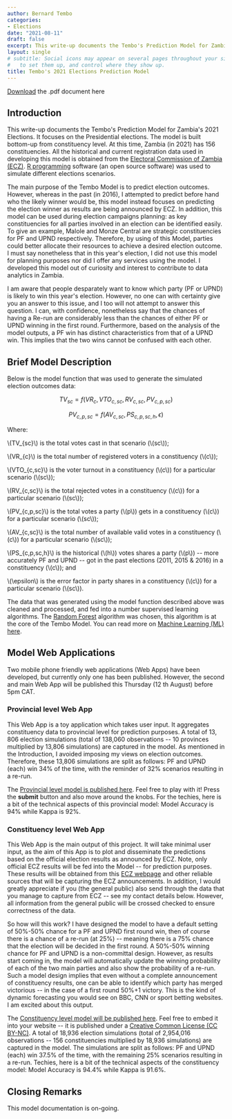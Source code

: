 ```yaml
---
author: Bernard Tembo
categories:
- Elections
date: "2021-08-11"
draft: false
excerpt: This write-up documents the Tembo's Prediction Model for Zambia's 2021 Elections. It focuses on the Presidential elections. The model is built bottom-up from constituency level. At this time, Zambia (in 2021) has 156 constituencies. All the historical and current registration data used in developing this model is obtained from the Electoral Commission of Zambia (ECZ). R programming software (an open source software) was used to simulate different elections scenarios.
layout: single
# subtitle: Social icons may appear on several pages throughout your site. Learn how
#   to set them up, and control where they show up.
title: Tembo's 2021 Elections Prediction Model
---
```


[Download](https://github.com/BTembo/online_publish/blob/main/Tembo's%202021%20Predictive%20Model.pdf) the .pdf document here

## Introduction

This write-up documents the Tembo's Prediction Model for Zambia's 2021 Elections. It focuses on the Presidential elections. The model is built bottom-up from constituency level. At this time, Zambia (in 2021) has 156 constituencies. All the historical and current registration data used in developing this model is obtained from the [Electoral Commission of Zambia (ECZ)](https://www.elections.org.zm/). [R programming](https://www.r-project.org/) software (an open source software) was used to simulate different elections scenarios.

The main purpose of the Tembo Model is to predict election outcomes. However, whereas in the past (in 2016), I attempted to predict before hand who the likely winner would be, this model instead focuses on predicting the election winner as results are being announced by ECZ. In addition, this model can be used during election campaigns planning: as key constituencies for all parties involved in an election can be identified easily. To give an example, Malole and Monze Central are strategic constituencies for PF and UPND respectively. Therefore, by using of this Model, parties could better allocate their resources to achieve a desired election outcome. I must say nonetheless that in this year's election, I did not use this model for planning purposes nor did I offer any services using the model. I developed this model out of curiosity and interest to contribute to data analytics in Zambia.

I am aware that people desparately want to know which party (PF or UPND) is likely to win this year's election. However, no one can with certainty give you an answer to this issue, and I too will not attempt to answer this question. I can, with confidence, nonetheless say that the chances of having a Re-run are considerably less than the chances of either PF or UPND winning in the first round. Furthermore, based on the analysis of the model outputs, a PF win has distinct characteristics from that of a UPND win. This implies that the two wins cannot be confused with each other.

## Brief Model Description

Below is the model function that was used to generate the simulated election outcomes data:

$$
\begin{equation}
TV_{sc} = f(VR_{c}, VTO_{c,sc}, RV_{c,sc}, PV_{c,p,sc})
\end{equation}
$$

$$
\begin{equation}
PV_{c,p,sc} = f(AV_{c,sc}, PS_{c,p,sc,h},\epsilon)
\end{equation}
$$

Where:

\\(TV\_{sc}\\) is the total votes cast in that scenario (\\(sc\\));

\\(VR\_{c}\\) is the total number of registered voters in a constituency (\\(c\\));

\\(VTO\_{c,sc}\\) is the voter turnout in a constituency (\\(c\\)) for a particular scenario (\\(sc\\));

\\(RV\_{c,sc}\\) is the total rejected votes in a constituency (\\(c\\)) for a particular scenario (\\(sc\\));

\\(PV\_{c,p,sc}\\) is the total votes a party (\\(p\\)) gets in a constituency (\\(c\\)) for a particular scenario (\\(sc\\));

\\(AV\_{c,sc}\\) is the total number of available valid votes in a constituency (\\(c\\)) for a particular scenario (\\(sc\\));

\\(PS\_{c,p,sc,h}\\) is the historical (\\(h\\)) votes shares a party (\\(p\\)) -- more accurately PF and UPND -- got in the past elections (2011, 2015 & 2016) in a constituency (\\(c\\)); and

\\(\epsilon\\) is the error factor in party shares in a constituency (\\(c\\)) for a particular scenario (\\(sc\\)).

The data that was generated using the model function described above was cleaned and processed, and fed into a number supervised learning algorithms. The [Random Forest](https://en.wikipedia.org/wiki/Random_forest) algorithm was chosen, this algorithm is at the core of the Tembo Model. You can read more on [Machine Learning (ML) here](https://en.wikipedia.org/wiki/Machine_learning).

## Model Web Applications

Two mobile phone friendly web applications (Web Apps) have been developed, but currently only one has been published. However, the second and main Web App will be published this Thursday (12 th August) before 5pm CAT.

### Provincial level Web App

This Web App is a toy application which takes user input. It aggregates constituency data to provincial level for prediction purposes. A total of 13, 806 election simulations (total of 138,060 observations -- 10 provinces multiplied by 13,806 simulations) are captured in the model. As mentioned in the Introduction, I avoided imposing my views on election outcomes. Therefore, these 13,806 simulations are split as follows: PF and UPND (each) win 34% of the time, with the reminder of 32% scenarios resulting in a re-run.

The [Provincial level model is published here](https://temboanalytics.shinyapps.io/prov-app/). Feel free to play with it! Press the **submit** button and also move around the knobs. For the techies, here is a bit of the technical aspects of this provincial model: Model Accuracy is 94% while Kappa is 92%.

### Constituency level Web App

This Web App is the main output of this project. It will take minimal user input, as the aim of this App is to plot and disseminate the predictions based on the official election results as announced by ECZ. Note, only official ECZ results will be fed into the Model -- for prediction purposes. These results will be obtained from this [ECZ webpage](https://zambiaelections2021.org.zm/) and other reliable sources that will be capturing the ECZ announcements. In addition, I would greatly appreciate if you (the general public) also send through the data that you manage to capture from ECZ -- see my contact details below. However, all information from the general public will be crossed checked to ensure correctness of the data.

So how will this work? I have designed the model to have a default setting of 50%-50% chance for a PF and UPND first round win, then of course there is a chance of a re-run (at 25%) -- meaning there is a 75% chance that the election will be decided in the first round. A 50%-50% winning chance for PF and UPND is a non-committal design. However, as results start coming in, the model will automatically update the winning probability of each of the two main parties and also show the probability of a re-run. Such a model design implies that even without a complete announcement of constituency results, one can be able to identify which party has merged victorious -- in the case of a first round 50%+1 victory. This is the kind of dynamic forecasting you would see on BBC, CNN or sport betting websites. I am excited about this output.

The [Constituency level model will be published here](https://temboanalytics.shinyapps.io/const-app/). Feel free to embed it into your website -- it is published under a [Creative Common License (CC BY-NC)](https://creativecommons.org/licenses/). A total of 18,936 election simulations (total of 2,954,016 observations -- 156 constituencies multiplied by 18,936 simulations) are captured in the model. The simulations are split as follows: PF and UPND (each) win 37.5% of the time, with the remaining 25% scenarios resulting in a re-run. Techies, here is a bit of the technical aspects of the constituency model: Model Accuracy is 94.4% while Kappa is 91.6%.

## Closing Remarks

This model documentation is on-going.

